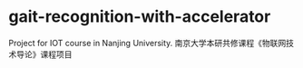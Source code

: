 # gait-recognition-with-accelerator
Project for IOT course in Nanjing University. 南京大学本研共修课程《物联网技术导论》课程项目
